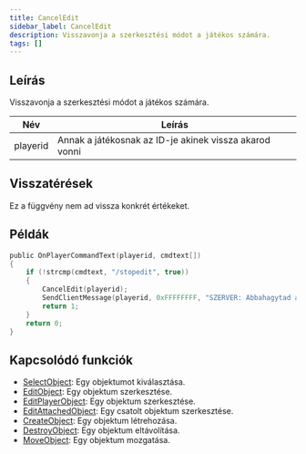 ```yaml
---
title: CancelEdit
sidebar_label: CancelEdit
description: Visszavonja a szerkesztési módot a játékos számára.
tags: []
---
```


## Leírás

Visszavonja a szerkesztési módot a játékos számára.

| Név      | Leírás                                                 |
| -------- | ------------------------------------------------------ |
| playerid | Annak a játékosnak az ID-je akinek vissza akarod vonni |

## Visszatérések

Ez a függvény nem ad vissza konkrét értékeket.

## Példák

```c
public OnPlayerCommandText(playerid, cmdtext[])
{
    if (!strcmp(cmdtext, "/stopedit", true))
    {
        CancelEdit(playerid);
        SendClientMessage(playerid, 0xFFFFFFFF, "SZERVER: Abbahagytad az objektum szerkesztését!");
        return 1;
    }
    return 0;
}
```

## Kapcsolódó funkciók

- [SelectObject](SelectObject): Egy objektumot kiválasztása.
- [EditObject](EditObject): Egy objektum szerkesztése.
- [EditPlayerObject](EditPlayerObject): Egy objektum szerkesztése.
- [EditAttachedObject](EditAttachedObject): Egy csatolt objektum szerkesztése.
- [CreateObject](CreateObject): Egy objektum létrehozása.
- [DestroyObject](DestroyObject): Egy objektum eltávolítása.
- [MoveObject](MoveObject): Egy objektum mozgatása.